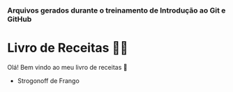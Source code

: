 ### Arquivos gerados durante o treinamento de Introdução ao Git e GitHub 

# Livro de Receitas :man_cook:

Olá! Bem vindo ao meu livro de receitas :wave:

- Strogonoff de Frango 


